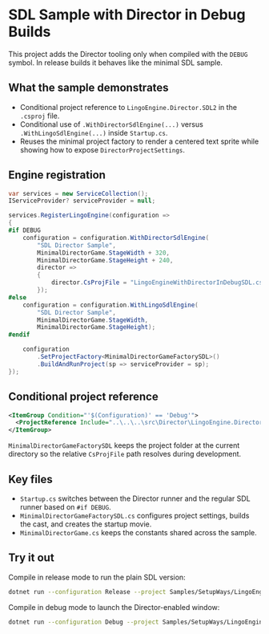 # SDL Sample with Director in Debug Builds

This project adds the Director tooling only when compiled with the `DEBUG` symbol.
In release builds it behaves like the minimal SDL sample.

## What the sample demonstrates
- Conditional project reference to `LingoEngine.Director.SDL2` in the `.csproj` file.
- Conditional use of `.WithDirectorSdlEngine(...)` versus `.WithLingoSdlEngine(...)` inside `Startup.cs`.
- Reuses the minimal project factory to render a centered text sprite while showing how to expose `DirectorProjectSettings`.

## Engine registration
```csharp
var services = new ServiceCollection();
IServiceProvider? serviceProvider = null;

services.RegisterLingoEngine(configuration =>
{
#if DEBUG
    configuration = configuration.WithDirectorSdlEngine(
        "SDL Director Sample",
        MinimalDirectorGame.StageWidth + 320,
        MinimalDirectorGame.StageHeight + 240,
        director =>
        {
            director.CsProjFile = "LingoEngineWithDirectorInDebugSDL.csproj";
        });
#else
    configuration = configuration.WithLingoSdlEngine(
        "SDL Director Sample",
        MinimalDirectorGame.StageWidth,
        MinimalDirectorGame.StageHeight);
#endif

    configuration
        .SetProjectFactory<MinimalDirectorGameFactorySDL>()
        .BuildAndRunProject(sp => serviceProvider = sp);
});
```

## Conditional project reference
```xml
<ItemGroup Condition="'$(Configuration)' == 'Debug'">
  <ProjectReference Include="..\..\..\src\Director\LingoEngine.Director.SDL2\LingoEngine.Director.SDL2.csproj" />
</ItemGroup>
```

`MinimalDirectorGameFactorySDL` keeps the project folder at the current directory so the relative `CsProjFile` path resolves during development.

## Key files
- `Startup.cs` switches between the Director runner and the regular SDL runner based on `#if DEBUG`.
- `MinimalDirectorGameFactorySDL.cs` configures project settings, builds the cast, and creates the startup movie.
- `MinimalDirectorGame.cs` keeps the constants shared across the sample.

## Try it out
Compile in release mode to run the plain SDL version:

```bash
dotnet run --configuration Release --project Samples/SetupWays/LingoEngineWithDirectorInDebugSDL/LingoEngineWithDirectorInDebugSDL.csproj
```

Compile in debug mode to launch the Director-enabled window:

```bash
dotnet run --configuration Debug --project Samples/SetupWays/LingoEngineWithDirectorInDebugSDL/LingoEngineWithDirectorInDebugSDL.csproj
```
